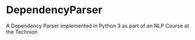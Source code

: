 # DependencyParser
A Dependency Parser implemented in Python 3 as part of an NLP Course at the Technion
